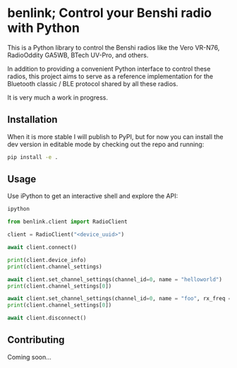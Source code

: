 # benlink; Control your Benshi radio with Python

This is a Python library to control the Benshi radios like the Vero VR-N76,
RadioOddity GA5WB, BTech UV-Pro, and others.

In addition to providing a convenient Python interface to control these radios,
this project aims to serve as a reference implementation for the Bluetooth
classic / BLE protocol shared by all these radios.

It is very much a work in progress.

## Installation

When it is more stable I will publish to PyPI, but for now you can install the
dev version in editable mode by checking out the repo and running:

```bash
pip install -e .
```

## Usage

Use iPython to get an interactive shell and explore the API:

```bash
ipython
```

```python
from benlink.client import RadioClient

client = RadioClient("<device_uuid>")

await client.connect()

print(client.device_info)
print(client.channel_settings)

await client.set_channel_settings(channel_id=0, name = "helloworld")
print(client.channel_settings[0])

await client.set_channel_settings(channel_id=0, name = "foo", rx_freq = 146.460)
print(client.channel_settings[0])

await client.disconnect()
```

## Contributing

Coming soon...
